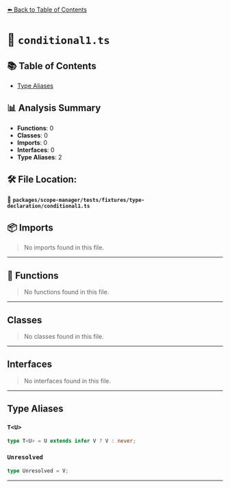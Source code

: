 [⬅️ Back to Table of Contents](../../../../../index.md)

# 📄 `conditional1.ts`

## 📚 Table of Contents

- [Type Aliases](#type-aliases)

## 📊 Analysis Summary

- **Functions**: 0
- **Classes**: 0
- **Imports**: 0
- **Interfaces**: 0
- **Type Aliases**: 2

## 🛠️ File Location:
📂 **`packages/scope-manager/tests/fixtures/type-declaration/conditional1.ts`**

## 📦 Imports

> No imports found in this file.


---

## 🔧 Functions

> No functions found in this file.


---

## Classes

> No classes found in this file.


---

## Interfaces

> No interfaces found in this file.


---

## Type Aliases

### `T<U>`

```ts
type T<U> = U extends infer V ? V : never;
```

### `Unresolved`

```ts
type Unresolved = V;
```


---
